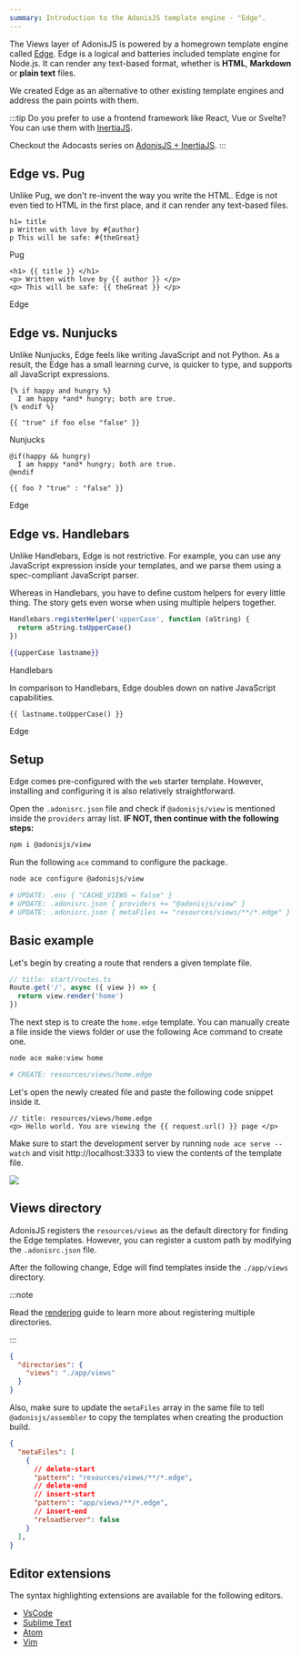 ```yaml
---
summary: Introduction to the AdonisJS template engine - "Edge".
---
```


The Views layer of AdonisJS is powered by a homegrown template engine called [Edge](https://github.com/edge-js/edge). Edge is a logical and batteries included template engine for Node.js. It can render any text-based format, whether is **HTML**, **Markdown** or **plain text** files.

We created Edge as an alternative to other existing template engines and address the pain points with them.

:::tip
Do you prefer to use a frontend framework like React, Vue or Svelte? You can use them with [InertiaJS](https://inertiajs.com/).

Checkout the Adocasts series on [AdonisJS + InertiaJS](https://adocasts.com/series/adonisjs-inertiajs).
:::

## Edge vs. Pug

Unlike Pug, we don't re-invent the way you write the HTML. Edge is not even tied to HTML in the first place, and it can render any text-based files.

<div class="fancy-codeblock">

```pug
h1= title
p Written with love by #{author}
p This will be safe: #{theGreat}
```

<span class="title"> Pug </span>

</div>

<div class="fancy-codeblock">

```edge
<h1> {{ title }} </h1>
<p> Written with love by {{ author }} </p>
<p> This will be safe: {{ theGreat }} </p>
```

<span class="title"> Edge </span>

</div>

## Edge vs. Nunjucks

Unlike Nunjucks, Edge feels like writing JavaScript and not Python. As a result, the Edge has a small learning curve, is quicker to type, and supports all JavaScript expressions.

<div class="fancy-codeblock">

```nunjucks
{% if happy and hungry %}
  I am happy *and* hungry; both are true.
{% endif %}

{{ "true" if foo else "false" }}
```

<span class="title"> Nunjucks </span>

</div>

<div class="fancy-codeblock">

```edge
@if(happy && hungry)
  I am happy *and* hungry; both are true.
@endif

{{ foo ? "true" : "false" }}
```

<span class="title"> Edge </span>

</div>

## Edge vs. Handlebars

Unlike Handlebars, Edge is not restrictive. For example, you can use any JavaScript expression inside your templates, and we parse them using a spec-compliant JavaScript parser.

Whereas in Handlebars, you have to define custom helpers for every little thing. The story gets even worse when using multiple helpers together.

```js
Handlebars.registerHelper('upperCase', function (aString) {
  return aString.toUpperCase()
})
```

<div class="fancy-codeblock">

```hbs
{{upperCase lastname}}
```

<span class="title"> Handlebars </span>

</div>

In comparison to Handlebars, Edge doubles down on native JavaScript capabilities.

<div class="fancy-codeblock">

```edge
{{ lastname.toUpperCase() }}
```

<span class="title"> Edge </span>

</div>

## Setup

Edge comes pre-configured with the `web` starter template. However, installing and configuring it is also relatively straightforward.

Open the `.adonisrc.json` file and check if `@adonisjs/view` is mentioned inside the `providers` array list. **IF NOT, then continue with the following steps:**

```sh
npm i @adonisjs/view
```

Run the following `ace` command to configure the package.

```sh
node ace configure @adonisjs/view

# UPDATE: .env { "CACHE_VIEWS = false" }
# UPDATE: .adonisrc.json { providers += "@adonisjs/view" }
# UPDATE: .adonisrc.json { metaFiles += "resources/views/**/*.edge" }
```

## Basic example

Let's begin by creating a route that renders a given template file.

```ts
// title: start/routes.ts
Route.get('/', async ({ view }) => {
  return view.render('home')
})
```

The next step is to create the `home.edge` template. You can manually create a file inside the views folder or use the following Ace command to create one.

```sh
node ace make:view home

# CREATE: resources/views/home.edge
```

Let's open the newly created file and paste the following code snippet inside it.

```edge
// title: resources/views/home.edge
<p> Hello world. You are viewing the {{ request.url() }} page </p>
```

Make sure to start the development server by running `node ace serve --watch` and visit http://localhost:3333 to view the contents of the template file.

![](https://res.cloudinary.com/adonis-js/image/upload/q_auto,f_auto/v1617093908/v5/view-usage.png)

## Views directory

AdonisJS registers the `resources/views` as the default directory for finding the Edge templates. However, you can register a custom path by modifying the `.adonisrc.json` file.

After the following change, Edge will find templates inside the `./app/views` directory.

:::note

Read the [rendering](./rendering.md#disks) guide to learn more about registering multiple directories.

:::

```json
{
  "directories": {
    "views": "./app/views"
  }
}
```

Also, make sure to update the `metaFiles` array in the same file to tell `@adonisjs/assembler` to copy the templates when creating the production build.

```json
{
  "metaFiles": [
    {
      // delete-start
      "pattern": "resources/views/**/*.edge",
      // delete-end
      // insert-start
      "pattern": "app/views/**/*.edge",
      // insert-end
      "reloadServer": false
    }
  ],  
}
```

## Editor extensions

The syntax highlighting extensions are available for the following editors.

- [VsCode](https://marketplace.visualstudio.com/items?itemName=luongnd.edge)
- [Sublime Text](https://github.com/edge-js/edge-sublime)
- [Atom](https://github.com/edge-js/edge-atom-syntax)
- [Vim](https://github.com/watzon/vim-edge-template)
